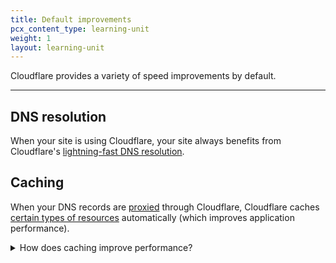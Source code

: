 ```yaml
---
title: Default improvements
pcx_content_type: learning-unit
weight: 1
layout: learning-unit
---
```


Cloudflare provides a variety of speed improvements by default.

---

## DNS resolution

When your site is using Cloudflare, your site always benefits from Cloudflare's [lightning-fast DNS resolution](https://blog.cloudflare.com/tag/network-performance-update/).

## Caching

When your DNS records are [proxied](/dns/manage-dns-records/reference/proxied-dns-records/) through Cloudflare, Cloudflare caches [certain types of resources](/cache/about/default-cache-behavior/#default-cached-file-extensions) automatically (which improves application performance).

<details>
<summary>How does caching improve performance?</summary>
<div>

Caching is the process of storing copies of files in a cache, or temporary storage location, so that they can be accessed more quickly.

When Cloudflare stores content in its cache, the request never needs to go to your application or origin server, which reduces the number of requests and ges content to the user more quickly.

{{<render file="_cache-basic-diagram.md">}}
<br/>

For more details, refer to the [Cloudflare learning center](https://www.cloudflare.com/learning/cdn/what-is-caching/).

</div>
</details>